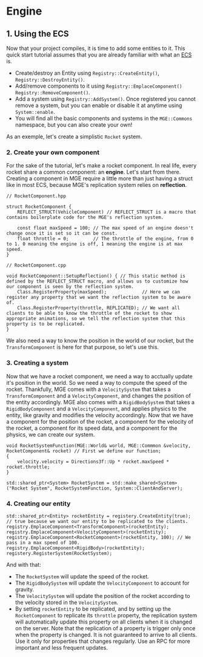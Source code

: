 # Engine

## 1. Using the ECS
Now that your project compiles, it is time to add some entities to it. This quick start tutorial assumes that you are already familiar with what an [ECS](https://en.wikipedia.org/wiki/Entity_component_system) is.
- Create/destroy an Entity using ``Registry::CreateEntity()``, ``Registry::DestroyEntity()``.
- Add/remove components to it using ``Registry::EmplaceComponent()`` ``Registry::RemoveComponent()``.
- Add a system using ``Registry::AddSystem()``. Once registered you cannot remove a system, but you can enable or disable it at anytime using ``System::enable``.
- You will find all the basic components and systems in the ``MGE::Commons`` namespace, but you can also create your own!

As an exemple, let's create a simplistic ``Rocket`` system.

### 2. Create your own component
For the sake of the tutorial, let's make a rocket component.
In real life, every rocket share a common component: an __engine__. Let's start from there.
Creating a component in MGE require a little more than just having a struct like in most ECS, because MGE's replication system relies on __reflection__.

```
// RocketComponent.hpp

struct RocketComponent {
    REFLECT_STRUCT(VehicleComponent) // REFLECT_STRUCT is a macro that contains boilerplate code for the MGE's reflection system. 

    const float maxSpeed = 100; // The max speed of an engine doesn't change once it is set so it can be const.
    float throttle = 0;         // The throttle of the engine, from 0 to 1. 0 meaning the engine is off, 1 meaning the engine is at max speed.
} 
```
```
// RocketComponent.cpp

void RocketComponent::SetupReflection() { // This static method is defined by the REFLECT_STRUCT macro, and allows us to customize how our component is seen by the reflection system.
    Class.RegisterProperty(maxSpeed);             // Here we can register any property that we want the reflection system to be aware of.
    Class.RegisterProperty(throttle, REPLICATED); // We want all clients to be able to know the throttle of the rocket to show appropriate animations, so we tell the reflection system that this property is to be replicated.
} 
```
We also need a way to know the position in the world of our rocket, but the ``TransformComponent`` is here for that purpose, so let's use this.

### 3. Creating a system
Now that we have a rocket component, we need a way to acctually update it's position in the world. So we need a way to compute the speed of the rocket.
Thankfully, MGE comes with a ``VelocitySystem`` that takes a ``TransformComponent`` and a ``VelocityComponent``, and changes the position of the entity accordingly.
MGE also comes with a ``RigidBodySystem`` that takes a ``RigidBodyComponent`` and a ``VelocityComponent``, and applies physics to the entity, like gravity and modifies the velocity accordingly.
Now that we have a component for the position of the rocket, a component for the velocity of the rocket, a component for its speed data, and a component for the physics, we can create our system.
```
void RocketSystemFunction(MGE::World& world, MGE::Commmon &velocity, RocketComponent& rocket) // First we define our function;
{
    velocity.velocity = Directions3f::Up * rocket.maxSpeed * rocket.throttle;
}

std::shared_ptr<System> RocketSystem = std::make_shared<System>("Rocket System", RocketSystemFunction, System::ClientAndServer);
```

### 4. Creating our entity
```
std::shared_ptr<Entity> rocketEntity = registery.CreateEntity(true); // true because we want our entity to be replicated to the clients.
registry.EmplaceComponent<TransformComponent>(rocketEntity);
registry.EmplaceComponent<VelocityComponent>(rocketEntity);
registry.EmplaceComponent<RocketComponent>(rocketEntity, 100); // We pass in a max speed of 100.
registry.EmplaceComponent<RigidBody>(rocketEntity);
registery.RegisterSystem(RocketSystem);
```
And with that:
- The ``RocketSystem`` will update the speed of the rocket.
- The ``RigidBodySystem`` will update the ``VelocityComponent`` to account for gravity.
- The ``VelocitySystem`` will update the position of the rocket according to the velocity stored in the ``VelocitySystem``.
- By setting ``rocketEntity`` to be replicated, and by setting up the ``RocketComponent`` to replicate its ``throttle`` property, the replication system will automatically update this property on all clients when it is changed on the server. Note that the replication of a property is trigger only once when the property is changed. It is not guaranteed to arrive to all clients. Use it only for properties that changes regularly. Use an RPC for more important and less frequent updates.
